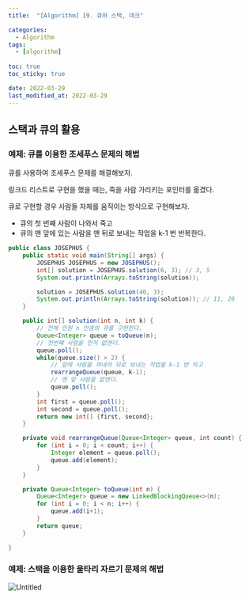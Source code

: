```yaml
---
title:  "[Algorithm] 19. 큐와 스택, 데크"

categories:
  - Algorithm
tags:
  - [algorithm]
  
toc: true
toc_sticky: true

date: 2022-03-29
last_modified_at: 2022-03-29
---
```


## 스택과 큐의 활용

### 예제: 큐를 이용한 조세푸스 문제의 해법

큐를 사용하여 조세푸스 문제를 해결해보자.

링크드 리스트로 구현을 했을 때는, 죽을 사람 가리키는 포인터를 옮겼다.

큐로 구현할 경우 사람들 자체를 움직이는 방식으로 구현해보자.

- 큐의 첫 번째 사람이 나와서 죽고
- 큐의 맨 앞에 있는 사람을 맨 뒤로 보내는 작업을 k-1 번 반복한다.

```java
public class JOSEPHUS {
	public static void main(String[] args) {
		JOSEPHUS JOSEPHUS = new JOSEPHUS();
		int[] solution = JOSEPHUS.solution(6, 3); // 3, 5
		System.out.println(Arrays.toString(solution));

		solution = JOSEPHUS.solution(40, 3);
		System.out.println(Arrays.toString(solution)); // 11, 26
	}

	public int[] solution(int n, int k) {
		// 전체 인원 n 만큼의 큐를 구현한다.
		Queue<Integer> queue = toQueue(n);
		// 첫번쨰 사람을 먼저 없앤다.
		queue.poll();
		while(queue.size() > 2) {
			// 앞에 사람을 꺼내어 뒤로 보내는 작업을 k-1 번 하고
			rearrangeQueue(queue, k-1);
			// 맨 앞 사람을 없앤다.
			queue.poll();
		}
		int first = queue.poll();
		int second = queue.poll();
		return new int[] {first, second};
	}

	private void rearrangeQueue(Queue<Integer> queue, int count) {
		for (int i = 0; i < count; i++) {
			Integer element = queue.poll();
			queue.add(element);
		}
	}

	private Queue<Integer> toQueue(int n) {
		Queue<Integer> queue = new LinkedBlockingQueue<>(n);
		for (int i = 0; i < n; i++) {
			queue.add(i+1);
		}
		return queue;
	}

}
```

### 예제: 스택을 이용한 울타리 자르기 문제의 해법

![Untitled](https://s3-us-west-2.amazonaws.com/secure.notion-static.com/96edf173-61ca-4dba-9ba3-ec08ff0d9279/Untitled.png)
